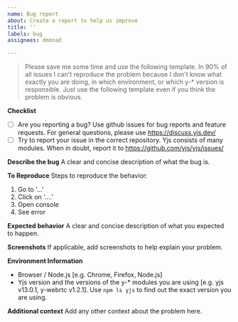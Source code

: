 ```yaml
---
name: Bug report
about: Create a report to help us improve
title: ''
labels: bug
assignees: dmonad

---
```


> Please save me some time and use the following template. In 90% of all issues I can't reproduce the problem because I don't know what exactly you are doing, in which environment, or which y-* version is responsible. Just use the following template even if you think the problem is obvious.

**Checklist**

* [ ] Are you reporting a bug? Use github issues for bug reports and feature requests. For general questions, please use https://discuss.yjs.dev/
* [ ] Try to report your issue in the correct repository. Yjs consists of many modules. When in doubt, report it to https://github.com/yjs/yjs/issues/

**Describe the bug**
A clear and concise description of what the bug is.

**To Reproduce**
Steps to reproduce the behavior:
1. Go to '...'
2. Click on '....'
3. Open console
4. See error

**Expected behavior**
A clear and concise description of what you expected to happen.

**Screenshots**
If applicable, add screenshots to help explain your problem.

**Environment Information**
 - Browser / Node.js [e.g. Chrome, Firefox, Node.js]
 - Yjs version and the versions of the y-* modules you are using [e.g. yjs v13.0.1, y-webrtc v1.2.1]. Use `npm ls yjs` to find out the exact version you are using.

**Additional context**
Add any other context about the problem here.
